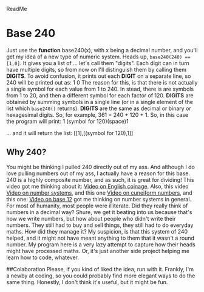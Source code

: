 ReadMe
# Base 240 
Just use the **function** base240(x), with x being a decimal number, and you'll get my idea of a new type of numeric system. 
Heads up, `base240(240) == [1,0]`. It gives you a list of ... let's call them "digits". Each digit can in turn have multiple digits, so from now on 
I'll distinguish them by calling them **DIGITS**. To avoid confusion, 
it prints out each **DIGIT** on a separate line, so 240 will be printed out as:
1
0
The reason for this, is that there is not actually a single symbol for each value from 1 to 240. In stead, there is are symbols from 1 to 20, and
then a different symbol for each factor of 120. **DIGITS** are obtained by summing symbols in a single line (or in a single element of the list which
`base240()` returns). **DIGITS** are the same as decimal or binary or hexagesimal digits. So, for example, 361 = 240 + 120 + 1. So, in this case the program will print:
1
(symbol for 120)(space)1

... and it will return the list:
[[1],[(symbol for 120),1]]

## Why 240?
You might be thinking I pulled 240 directly out of my ass. And although I do love pulling numbers out of my ass, I actually have a reason for 
this base. 240 is a highly composite number, and as such, it is great for dividing! This video got me thinking about it: [Video on English coinage](https://www.youtube.com/watch?v=R2paSGQRwvo). Also, this video [Video on number systems](https://www.youtube.com/watch?v=l4bmZ1gRqCc&t=343s), and 
this one [Video on cuneiform numbers](https://www.youtube.com/watch?v=RR3zzQP3bII), and this one: [Video on base 12](https://www.youtube.com/watch?v=U6xJfP7-HCc) got me thinking on number systems in general. For most of humanity, most people were illiterate. Did they really think of numbers in a decimal way? Shure, we get it beating into us because that's how we write numbers, but how about people who didn't write their numbers. They still had to buy and sell things, they still had to do everyday maths. How did they manage it? My suspicion, is that this system of 240 helped, and it might not have meant anything to them that it wasn't a round number. My program here is a very lazy attempt to capture how their heads might have processed maths. 
Or, it's just another side project helping me learn how to code, whatever. 

##Colaboration
Please, if you kind of liked the idea, run with it. Frankly, I'm a newby at coding, so you could probably find more elegant ways to do the same thing. Honestly, I don't think it's useful, but it might be fun. 